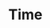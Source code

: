---
title: Time
position: 1
type: chapter

parent:
  type: book

children:
  type: lesson
  count: 4

---